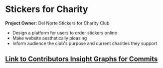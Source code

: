 # Stickers for Charity
**Project Owner:** Del Norte Stickers for Charity Club
* Design a platform for users to order stickers online
* Make website aesthetically pleasing
* Inform audience the club's purpose and current charities they support

## [Link to Contributors Insight Graphs for Commits](https://github.com/dsblack0/stickers_for_charity/graphs/contributors)
